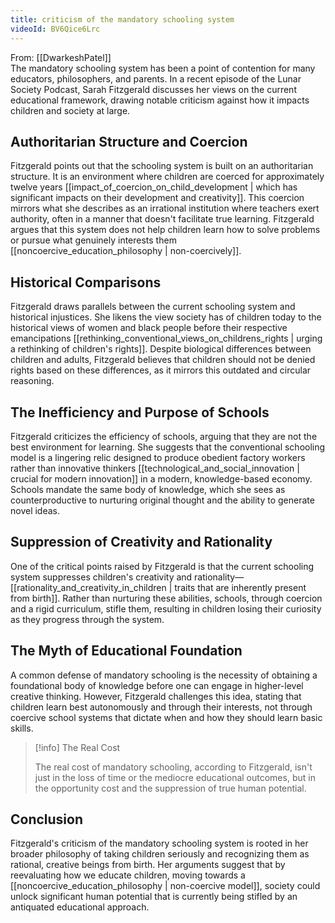 ```yaml
---
title: criticism of the mandatory schooling system
videoId: BV6Qice6Lrc
---
```


From: [[DwarkeshPatel]] <br/> 
The mandatory schooling system has been a point of contention for many educators, philosophers, and parents. In a recent episode of the Lunar Society Podcast, Sarah Fitzgerald discusses her views on the current educational framework, drawing notable criticism against how it impacts children and society at large.

## Authoritarian Structure and Coercion

Fitzgerald points out that the schooling system is built on an authoritarian structure. It is an environment where children are coerced for approximately twelve years [[impact_of_coercion_on_child_development | which has significant impacts on their development and creativity]]. This coercion mirrors what she describes as an irrational institution where teachers exert authority, often in a manner that doesn't facilitate true learning. Fitzgerald argues that this system does not help children learn how to solve problems or pursue what genuinely interests them [[noncoercive_education_philosophy | non-coercively]].

## Historical Comparisons

Fitzgerald draws parallels between the current schooling system and historical injustices. She likens the view society has of children today to the historical views of women and black people before their respective emancipations [[rethinking_conventional_views_on_childrens_rights | urging a rethinking of children's rights]]. Despite biological differences between children and adults, Fitzgerald believes that children should not be denied rights based on these differences, as it mirrors this outdated and circular reasoning.

## The Inefficiency and Purpose of Schools

Fitzgerald criticizes the efficiency of schools, arguing that they are not the best environment for learning. She suggests that the conventional schooling model is a lingering relic designed to produce obedient factory workers rather than innovative thinkers [[technological_and_social_innovation | crucial for modern innovation]] in a modern, knowledge-based economy. Schools mandate the same body of knowledge, which she sees as counterproductive to nurturing original thought and the ability to generate novel ideas.

## Suppression of Creativity and Rationality

One of the critical points raised by Fitzgerald is that the current schooling system suppresses children's creativity and rationality—[[rationality_and_creativity_in_children | traits that are inherently present from birth]]. Rather than nurturing these abilities, schools, through coercion and a rigid curriculum, stifle them, resulting in children losing their curiosity as they progress through the system.

## The Myth of Educational Foundation

A common defense of mandatory schooling is the necessity of obtaining a foundational body of knowledge before one can engage in higher-level creative thinking. However, Fitzgerald challenges this idea, stating that children learn best autonomously and through their interests, not through coercive school systems that dictate when and how they should learn basic skills.

> [!info] The Real Cost
> 
> The real cost of mandatory schooling, according to Fitzgerald, isn't just in the loss of time or the mediocre educational outcomes, but in the opportunity cost and the suppression of true human potential.

## Conclusion

Fitzgerald's criticism of the mandatory schooling system is rooted in her broader philosophy of taking children seriously and recognizing them as rational, creative beings from birth. Her arguments suggest that by reevaluating how we educate children, moving towards a [[noncoercive_education_philosophy | non-coercive model]], society could unlock significant human potential that is currently being stifled by an antiquated educational approach.